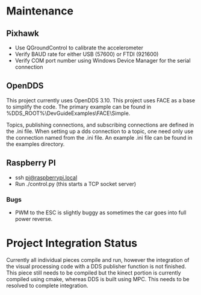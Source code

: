 # Maintenance

## Pixhawk
- Use QGroundControl to calibrate the accelerometer
- Verify BAUD rate for either USB (57600) or FTDI (921600)
- Verify COM port number using Windows Device Manager for the serial connection

## OpenDDS
This project currently uses OpenDDS 3.10.
This project uses FACE as a base to simplify the code.
The primary example can be found in %DDS_ROOT%\DevGuideExamples\FACE\Simple\.

Topics, publishing connections, and subscribing connections are defined in the .ini file.
When setting up a dds connection to a topic, one need only use the connection named from the .ini file.
An example .ini file can be found in the examples directory.

## Raspberry PI
- ssh pi@raspberrypi.local
- Run ./control.py (this starts a TCP socket server)

### Bugs
- PWM to the ESC is slightly buggy as sometimes the car goes into full power
  reverse.

# Project Integration Status

Currently all individual pieces compile and run, however the integration of the
visual processing code with a DDS publisher function is not finished. This
piece still needs to be compiled but the kinect portion is currently compiled
using cmake, whereas DDS is built using MPC. This needs to be resolved to
complete integration.
